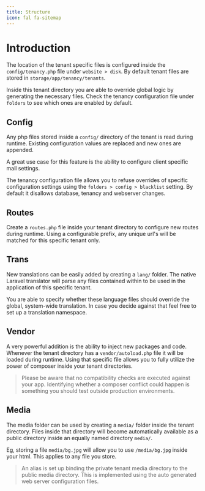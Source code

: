 ```yaml
---
title: Structure
icon: fal fa-sitemap
---
```


# Introduction

The location of the tenant specific files is configured inside the `config/tenancy.php`
file under `website > disk`. By default tenant files 
are stored in `storage/app/tenancy/tenants`.

Inside this tenant directory you are able to override global logic by
generating the necessary files. Check the tenancy configuration file under
`folders` to see which ones are enabled by default.

## Config

Any php files stored inside a `config/` directory of the tenant is read
during runtime. Existing configuration values are replaced and new ones
are appended.

A great use case for this feature is the ability to configure client 
specific mail settings.

The tenancy configuration file allows you to refuse overrides of specific
configuration settings using the `folders > config > blacklist` setting.
By default it disallows database, tenancy and webserver changes.

## Routes

Create a `routes.php` file inside your tenant directory to configure
new routes during runtime. Using a configurable prefix, any unique
url's will be matched for this specific tenant only.

## Trans

New translations can be easily added by creating a `lang/` folder.
The native Laravel translator will parse any files contained within
to be used in the application of this specific tenant.

You are able to specify whether these language files should override
the global, system-wide translation. In case you decide against that
feel free to set up a translation namespace.

## Vendor

A very powerful addition is the ability to inject new packages and code.
Whenever the tenant directory has a `vendor/autoload.php` file it will
be loaded during runtime. Using that specific file allows you to fully
utilize the power of composer inside your tenant directories.

> Please be aware that no compatibility checks are executed against your app.
Identifying whether a composer conflict could happen is something you should test
outside production environments.

## Media

The media folder can be used by creating a `media/` folder inside the
tenant directory. Files inside that directory will become automatically
available as a public directory inside an equally named directory `media/`.

Eg, storing a file `media/bg.jpg` will allow you to use `/media/bg.jpg` inside
your html. This applies to any file you store.

> An alias is set up binding the private tenant media directory to the public
media directory. This is implemented using the auto generated web server
configuration files.

